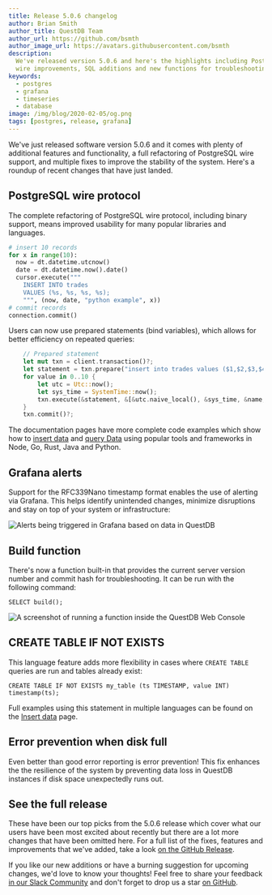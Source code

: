 ```yaml
---
title: Release 5.0.6 changelog
author: Brian Smith
author_title: QuestDB Team
author_url: https://github.com/bsmth
author_image_url: https://avatars.githubusercontent.com/bsmth
description:
  We've released version 5.0.6 and here's the highlights including PostgreSQL
  wire improvements, SQL additions and new functions for troubleshooting
keywords:
  - postgres
  - grafana
  - timeseries
  - database
image: /img/blog/2020-02-05/og.png
tags: [postgres, release, grafana]
---
```


We've just released software version 5.0.6 and it comes with plenty of
additional features and functionality, a full refactoring of PostgreSQL wire
support, and multiple fixes to improve the stability of the system. Here's a
roundup of recent changes that have just landed.

<!--truncate-->

## PostgreSQL wire protocol

The complete refactoring of PostgreSQL wire protocol, including binary support,
means improved usability for many popular libraries and languages.

```python title="Parameterized queries in Python"
# insert 10 records
for x in range(10):
  now = dt.datetime.utcnow()
  date = dt.datetime.now().date()
  cursor.execute("""
    INSERT INTO trades
    VALUES (%s, %s, %s, %s);
    """, (now, date, "python example", x))
# commit records
connection.commit()
```

Users can now use prepared statements (bind variables), which allows for better
efficiency on repeated queries:

```rust title="Prepared statement in Rust"
    // Prepared statement
    let mut txn = client.transaction()?;
    let statement = txn.prepare("insert into trades values ($1,$2,$3,$4)")?;
    for value in 0..10 {
        let utc = Utc::now();
        let sys_time = SystemTime::now();
        txn.execute(&statement, &[&utc.naive_local(), &sys_time, &name, &value])?;
    }
    txn.commit()?;

```

The documentation pages have more complete code examples which show how to
[insert data](/docs/develop/insert-data#postgres-compatibility) and
[query Data](/docs/develop/query-data#postgres-compatibility) using popular
tools and frameworks in Node, Go, Rust, Java and Python.

## Grafana alerts

Support for the RFC339Nano timestamp format enables the use of alerting via
Grafana. This helps identify unintended changes, minimize disruptions and stay
on top of your system or infrastructure:

![Alerts being triggered in Grafana based on data in QuestDB](/img/blog/2021-02-05/grafana-alerts.png)

## Build function

There's now a function built-in that provides the current server version number
and commit hash for troubleshooting. It can be run with the following command:

```questdb-sql
SELECT build();
```

![A screenshot of running a function inside the QuestDB Web Console](/img/blog/2021-02-05/build-function.png)

## CREATE TABLE IF NOT EXISTS

This language feature adds more flexibility in cases where `CREATE TABLE`
queries are run and tables already exist:

```questdb-sql
CREATE TABLE IF NOT EXISTS my_table (ts TIMESTAMP, value INT) timestamp(ts);
```

Full examples using this statement in multiple languages can be found on the
[Insert data](/docs/develop/insert-data#postgres-compatibility) page.

## Error prevention when disk full

Even better than good error reporting is error prevention! This fix enhances the
the resilience of the system by preventing data loss in QuestDB instances if
disk space unexpectedly runs out.

## See the full release

These have been our top picks from the 5.0.6 release which cover what our users
have been most excited about recently but there are a lot more changes that have
been omitted here. For a full list of the fixes, features and improvements that
we've added, take a look
[on the GitHub Release](https://github.com/questdb/questdb/releases/tag/5.0.6).

If you like our new additions or have a burning suggestion for upcoming changes,
we'd love to know your thoughts! Feel free to share your feedback
[in our Slack Community]({@slackUrl@}) and don't forget to drop us a star
[on GitHub]({@githubUrl@}).

